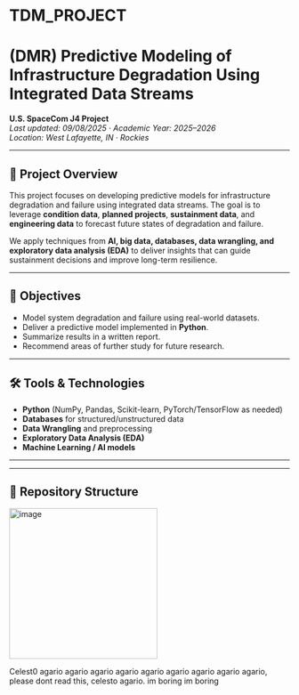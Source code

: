 # TDM_PROJECT
# (DMR) Predictive Modeling of Infrastructure Degradation Using Integrated Data Streams

**U.S. SpaceCom J4 Project**  
_Last updated: 09/08/2025 · Academic Year: 2025–2026_  
_Location: West Lafayette, IN · Rockies_

---

## 📌 Project Overview
This project focuses on developing predictive models for infrastructure degradation and failure using integrated data streams. The goal is to leverage **condition data**, **planned projects**, **sustainment data**, and **engineering data** to forecast future states of degradation and failure.

We apply techniques from **AI, big data, databases, data wrangling, and exploratory data analysis (EDA)** to deliver insights that can guide sustainment decisions and improve long-term resilience.

---


## 🎯 Objectives
- Model system degradation and failure using real-world datasets.
- Deliver a predictive model implemented in **Python**.
- Summarize results in a written report.
- Recommend areas of further study for future research.

---

## 🛠 Tools & Technologies
- **Python** (NumPy, Pandas, Scikit-learn, PyTorch/TensorFlow as needed)
- **Databases** for structured/unstructured data
- **Data Wrangling** and preprocessing
- **Exploratory Data Analysis (EDA)**
- **Machine Learning / AI models**

---


---

## 📂 Repository Structure
<img width="266" height="271" alt="image" src="https://github.com/user-attachments/assets/5cb0d93d-03a2-4f69-9739-a0b18e414f99" />

Celest0 agario agario agario agario agario agario agario agario agario, please dont read this, celesto agario. im boring im boring
